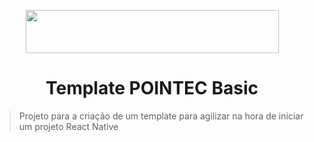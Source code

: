 <p align="center">
  <img width="405" height="69" src="https://user-images.githubusercontent.com/46358065/83305364-fc86fe00-a1d6-11ea-8482-ccc8ce2fec8b.png" />
</p>

<h1 align="center">Template POINTEC Basic</h1>

> Projeto para a criação de um template para agilizar na hora de iniciar um projeto React Native